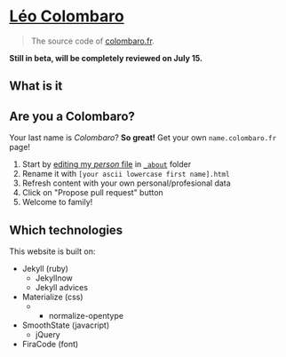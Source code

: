 # [Léo Colombaro](http://colombaro.fr)

> The source code of [colombaro.fr](http://colombaro.fr).

__Still in beta, will be completely reviewed on July 15.__

## What is it

## Are you a Colombaro?

Your last name is _Colombaro_? **So great!**
Get your own `name.colombaro.fr` page!

1. Start by [editing my _person_ file](https://github.com/LeoColomb/leocolomb.github.io/edit/master/_about/leo.html) in [`_about`](_about) folder
2. Rename it with `[your ascii lowercase first name].html`
3. Refresh content with your own personal/profesional data
4. Click on "Propose pull request" button
5. Welcome to family!

## Which technologies

This website is built on:
* Jekyll (ruby)
  * Jekyllnow
  * Jekyll advices
* Materialize (css)
  * + normalize-opentype
* SmoothState (javacript)
  * jQuery
* FiraCode (font)
